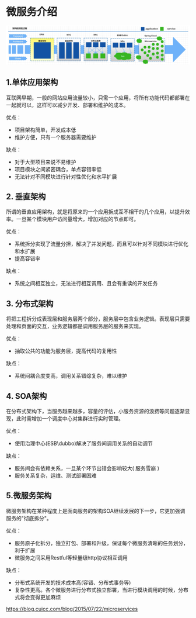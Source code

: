 # 微服务介绍

![架构演变过程](./image/微服务介绍/架构演变过程.png)

## 1.单体应用架构

互联网早期，一般的网站应用流量较小，只需一个应用，将所有功能代码都部署在一起就可以，这样可以减少开发、部署和维护的成本。

优点：

* 项目架构简单，开发成本低
* 维护方便，只有一个服务器需要维护

缺点：

* 对于大型项目来说不易维护
* 项目模块之间紧密耦合，单点容错率低
* 无法针对不同模块进行针对性优化和水平扩展

## 2. 垂直架构

所谓的垂直应用架构，就是将原来的一个应用拆成互不相干的几个应用，以提升效率。一旦某个模块用户访问量增大，增加对应的节点即可。

优点：

* 系统拆分实现了流量分担，解决了并发问题，而且可以针对不同模块进行优化和水扩展
* 提高容错率

缺点：

* 系统之间相互独立，无法进行相互调用、且会有重读的开发任务

## 3. 分布式架构

将把工程拆分成表现层和服务层两个部分，服务层中包含业务逻辑。表现层只需要处理和页面的交互，业务逻辑都是调用服务层的服务来实现。

优点：

* 抽取公共的功能为服务层，提高代码的复用性

缺点：

* 系统间耦合度变高，调用关系错综复杂，难以维护

## 4. SOA架构

在分布式架构下，当服务越来越多，容量的评估，小服务资源的浪费等问题逐渐显现，此时需增加一个调度中心对集群进行实时管理。

优点：

* 使用治理中心(ESB\dubbo)解决了服务间调用关系的自动调节

缺点：

* 服务间会有依赖关系，一旦某个环节出错会影响较大( 服务雪崩 )
* 服务关系复杂，运维、测试部署困难

## 5.微服务架构

微服务架构在某种程度上是面向服务的架构SOA继续发展的下一步，它更加强调服务的"彻底拆分"。

优点：

* 服务原子化拆分，独立打包、部署和升级，保证每个微服务清晰的任务划分，利于扩展
* 微服务之间采用Restful等轻量级http协议相互调用

缺点：

* 分布式系统开发的技术成本高(容错、分布式事务等)
* 复杂性更高。各个微服务进行分布式独立部署，当进行模块调用的时候，分布式将会变得更加麻烦

https://blog.cuicc.com/blog/2015/07/22/microservices